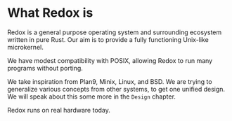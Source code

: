 What Redox is
=============

Redox is a general purpose operating system and surrounding ecosystem written in pure Rust. Our aim is to provide a fully functioning Unix-like microkernel.

We have modest compatibility with POSIX, allowing Redox to run many programs without porting.

We take inspiration from Plan9, Minix, Linux, and BSD. We are trying to generalize various concepts from other systems, to get one unified design. We will speak about this some more in the `Design` chapter.

Redox runs on real hardware today.
